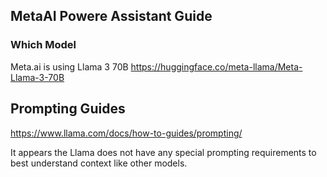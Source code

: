 ## MetaAI Powere Assistant Guide

### Which Model
Meta.ai is using Llama 3 70B
https://huggingface.co/meta-llama/Meta-Llama-3-70B

## Prompting Guides
https://www.llama.com/docs/how-to-guides/prompting/

It appears the Llama does not have any special prompting requirements to best understand context like other models.
